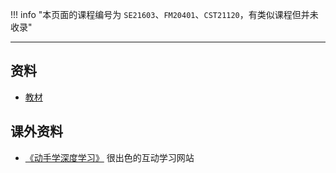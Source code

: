 !!! info "本页面的课程编号为 `SE21603`、`FM20401`、`CST21120`，有类似课程但并未收录"

---

## 资料

- [教材](http://api.cqu-openlib.cn/file?key=iv94P1wmrbdc)   

## 课外资料  
- [《动手学深度学习》](https://zh.d2l.ai/) 很出色的互动学习网站